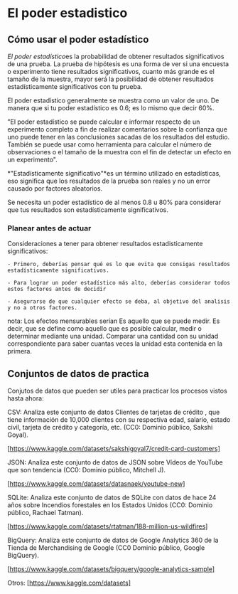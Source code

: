 # El poder estadistico

## Cómo usar el poder estadístico

*El poder estadístico*es la probabilidad de obtener resultados significativos de una prueba.  La prueba de hipótesis es una
forma de ver si una encuesta o experimento tiene resultados significativos, cuanto más grande es el tamaño de la muestra,
mayor será la posibilidad de obtener resultados estadísticamente significativos con tu prueba.

El poder estadístico generalmente se muestra como un valor de uno. De manera que si tu poder estadístico es 0.6; es lo
mismo que decir 60%.

"El poder estadístico se puede calcular e informar respecto de un experimento completo a fin de realizar comentarios sobre
la confianza que uno puede tener en las conclusiones sacadas de los resultados del estudio. También se puede usar como
herramienta para calcular el número de observaciones o el tamaño de la muestra con el fin de detectar un efecto en un
experimento".

*"Estadísticamente significativo"*es un término utilizado en estadísticas, eso significa que los resultados de la prueba
son reales y no un error causado por factores aleatorios.

Se necesita un poder estadístico de al menos 0.8 u 80% para considerar que tus resultados son estadísticamente significativos.

### Planear antes de actuar

Consideraciones a tener para obtener resultados estadisticamente significativos:

    - Primero, deberías pensar qué es lo que evita que consigas resultados estadísticamente significativos.
    
    - Para lograr un poder estadístico más alto, deberías considerar todos estos factores antes de decidir

    - Asegurarse de que cualquier efecto se deba, al objetivo del analisis y no a otros factores.

nota: Los efectos mensurables serían  Es aquello que se puede medir. Es decir, que se define como aquello que es posible
calcular, medir o determinar mediante una unidad. Comparar una cantidad con su unidad correspondiente para saber cuantas
veces la unidad esta contenida en la primera.

## Conjuntos de datos de practica

Conjutos de datos que pueden ser utiles para practicar los procesos vistos hasta ahora:

CSV: Analiza este conjunto de datos Clientes de tarjetas de crédito , que tiene información de 10,000 clientes con su
respectiva edad, salario, estado civil, tarjeta de crédito y categoría, etc. (CC0: Dominio público, Sakshi Goyal).

[https://www.kaggle.com/datasets/sakshigoyal7/credit-card-customers]

JSON: Analiza este conjunto de datos de JSON sobre Vídeos de YouTube que son tendencia (CC0: Dominio público, Mitchell J).

[https://www.kaggle.com/datasets/datasnaek/youtube-new]

SQLite: Analiza este conjunto de datos de SQLite con datos de hace 24 años sobre Incendios forestales en los Estados
Unidos (CC0: Dominio público, Rachael Tatman).

[https://www.kaggle.com/datasets/rtatman/188-million-us-wildfires]

BigQuery: Analiza este conjunto de datos de Google Analytics 360 de la Tienda de Merchandising de Google (CC0 Dominio
público, Google BigQuery).

[https://www.kaggle.com/datasets/bigquery/google-analytics-sample]

Otros: [https://www.kaggle.com/datasets]
